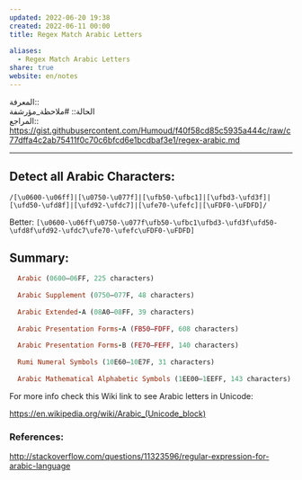 ```yaml
---  
updated: 2022-06-20 19:38  
created: 2022-06-11 00:00  
title: Regex Match Arabic Letters  
  
aliases:  
  - Regex Match Arabic Letters  
share: true  
website: en/notes  
---  
```

  
المعرفة:: [](Regex)  
الحالة:: #ملاحظة_مؤرشفة  
المراجع:: <https://gist.githubusercontent.com/Humoud/f40f58cd85c5935a444c/raw/c77dffa4c2ab75411f0c70c6bfcd6e1bcdbaf3e1/regex-arabic.md>  
  
---  
  
## Detect all Arabic Characters:  
  
`/[\u0600-\u06ff]|[\u0750-\u077f]|[\ufb50-\ufbc1]|[\ufbd3-\ufd3f]|[\ufd50-\ufd8f]|[\ufd92-\ufdc7]|[\ufe70-\ufefc]|[\uFDF0-\uFDFD]/`  
  
Better: `[\u0600-\u06ff\u0750-\u077f\ufb50-\ufbc1\ufbd3-\ufd3f\ufd50-\ufd8f\ufd92-\ufdc7\ufe70-\ufefc\uFDF0-\uFDFD]`  
  
## Summary:  
  
```ruby  
  Arabic (0600—06FF, 225 characters)  
  
  Arabic Supplement (0750—077F, 48 characters)  
  
  Arabic Extended-A (08A0—08FF, 39 characters)  
  
  Arabic Presentation Forms-A (FB50—FDFF, 608 characters)  
  
  Arabic Presentation Forms-B (FE70—FEFF, 140 characters)  
  
  Rumi Numeral Symbols (10E60—10E7F, 31 characters)  
  
  Arabic Mathematical Alphabetic Symbols (1EE00—1EEFF, 143 characters)  
```  
  
For more info check this Wiki link to see Arabic letters in Unicode:  
  
<https://en.wikipedia.org/wiki/Arabic_(Unicode_block)>  
  
### References:  
  
<http://stackoverflow.com/questions/11323596/regular-expression-for-arabic-language>  
